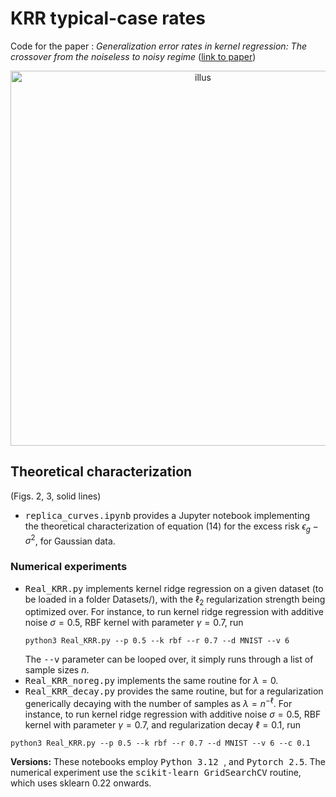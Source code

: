 # KRR typical-case rates

Code for the paper : <i>Generalization error rates in kernel regression: The crossover from the noiseless to noisy regime</i> (<a href="https://proceedings.neurips.cc/paper/2021/hash/543bec10c8325987595fcdc492a525f4-Abstract.html">link to paper</a>)

<p align="center"><img src="figures/scaling_laws.jpg" alt="illus" width="600"/></center></p>

## Theoretical characterization 
(Figs. 2, 3, solid lines)
- <tt>replica_curves.ipynb</tt> provides a Jupyter notebook implementing the theoretical characterization of equation (14) for the excess risk $\epsilon_g-\sigma^2$, for Gaussian data.

### Numerical experiments
- <tt>Real_KRR.py</tt> implements kernel ridge regression on a given dataset (to be loaded in a folder Datasets/), with the $\ell_2$ regularization strength being optimized over. For instance, to run kernel ridge regression with additive noise $\sigma=0.5$, RBF kernel with parameter $\gamma=0.7$, run
  ```
  python3 Real_KRR.py --p 0.5 --k rbf --r 0.7 --d MNIST --v 6
  ```
  The <tt>--v</tt> parameter can be looped over, it simply runs through a list of sample sizes $n$.
- <tt>Real_KRR_noreg.py</tt> implements the same routine for $\lambda=0$.
-  <tt>Real_KRR_decay.py</tt> provides the same routine, but for a regularization generically decaying with the number of samples as $\lambda=n^{-\ell}$. For instance, to run kernel ridge regression with additive noise $\sigma=0.5$, RBF kernel with parameter $\gamma=0.7$, and regularization decay $\ell=0.1$, run
  ```
  python3 Real_KRR.py --p 0.5 --k rbf --r 0.7 --d MNIST --v 6 --c 0.1
  ```
  
<b>Versions:</b> These notebooks employ <tt>Python 3.12 </tt>, and <tt>Pytorch 2.5</tt>. The numerical experiment use the <tt>scikit-learn GridSearchCV</tt> routine, which uses sklearn 0.22 onwards.
